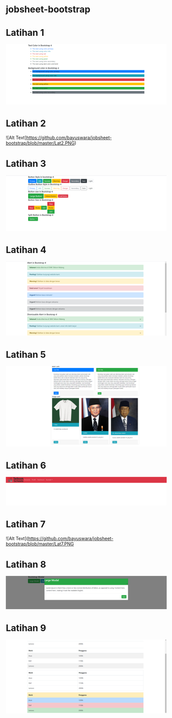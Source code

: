 # jobsheet-bootstrap
# Latihan 1
![Alt Text](https://github.com/bayuswara/jobsheet-bootstrap/blob/master/Lat1.PNG)
# Latihan 2
![Alt Text]https://github.com/bayuswara/jobsheet-bootstrap/blob/master/Lat2.PNG)
# Latihan 3
![Alt Text](https://github.com/bayuswara/jobsheet-bootstrap/blob/master/Lat3.PNG)
# Latihan 4 
![Alt Text](https://github.com/bayuswara/jobsheet-bootstrap/blob/master/Lat4.PNG)
# Latihan 5
![Alt Text](https://github.com/bayuswara/jobsheet-bootstrap/blob/master/Lat5.PNG)
# Latihan 6
![ALt Text](https://github.com/bayuswara/jobsheet-bootstrap/blob/master/Lat6.PNG)
# Latihan 7
![Alt Text](https://github.com/bayuswara/jobsheet-bootstrap/blob/master/Lat7.PNG
# Latihan 8
![Alt Text](https://github.com/bayuswara/jobsheet-bootstrap/blob/master/Lat8.PNG)
# Latihan 9
![Alt Text](https://github.com/bayuswara/jobsheet-bootstrap/blob/master/Lat9.PNG)
